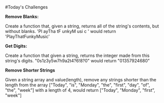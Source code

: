 #Today's Challenges

**Remove Blanks:**

Create a function that, given a string, returns all of the string's contents, but without blanks.
'Pl ayTha tF   unkyM usi     c  ' would return 'PlayThatFunkyMusic'

**Get Digits:**

Create a function that given a string, returns the integer made from this string's digits.
"0s1z3y5w7h9a2t4?6!8?0" would return "01357924680"

**Remove Shorter Strings**

Given a string array and value(length), remove any strings shorter than the length from the array
["Today", "is", "Monday", "the", "first", "day", "of", "the", "week"] with a length of 4, would return ["Today", "Monday", "first", "week"]
